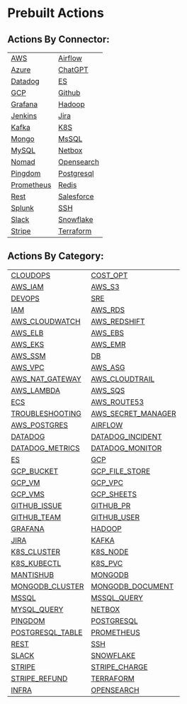 # Prebuilt Actions

## Actions By Connector:

|                                                                        |                                                                          |
| ---------------------------------------------------------------------- | ------------------------------------------------------------------------ |
| [AWS](https://docs.unskript.com/unskript-product-documentation/connnecting/connectors/aws/action\_aws/)                      | [Airflow](https://docs.unskript.com/unskript-product-documentation/connnecting/connectors/airflow/action\_airflow/)        |
| [Azure](../../connnecting/connectors/azure/action\_azure/)                | [ChatGPT](../../connnecting/connectors/chatgpt-actions.md) |
| [Datadog](https://docs.unskript.com/unskript-product-documentation/connnecting/connectors/datadog/action\_datadog/)          | [ES](../connnecting/connectors/elasticsearch/action\_elasticsearch/) |
| [GCP](https://docs.unskript.com/unskript-product-documentation/connnecting/connectors/gcp/action\_gcp/)                      | [Github](https://docs.unskript.com/unskript-product-documentation/connnecting/connectors/github/action\_github/)             |
| [Grafana](https://docs.unskript.com/unskript-product-documentation/connnecting/connectors/grafana/action\_grafana/)          | [Hadoop](https://docs.unskript.com/unskript-product-documentation/connnecting/connectors/hadoop/action\_hadoop/)  |
| [Jenkins](https://docs.unskript.com/unskript-product-documentation/connnecting/connectors/jenkins/action\_jenkins/)          | [Jira](https://docs.unskript.com/unskript-product-documentation/connnecting/connectors/jira/action\_jira/) |
| [Kafka](https://docs.unskript.com/unskript-product-documentation/connnecting/connectors/apache-kafka/action\_kafka/)         | [K8S](../../connnecting/connectors/kubernetes/action\_kubernetes/)        |
| [Mongo](https://docs.unskript.com/unskript-product-documentation/connnecting/connectors/mongodb/action\_mongodb/)            | [MsSQL](https://docs.unskript.com/unskript-product-documentation/connnecting/connectors/ms-sql/action\_mssql/)               |
| [MySQL](https://docs.unskript.com/unskript-product-documentation/connnecting/connectors/mysql/action\_mysql/)                | [Netbox](https://docs.unskript.com/unskript-product-documentation/connnecting/connectors/netbox/action\_netbox/) |
| [Nomad](https://docs.unskript.com/unskript-product-documentation/connnecting/connectors/nomad/action\_nomad/)                | [Opensearch](https://docs.unskript.com/unskript-product-documentation/connnecting/connectors/opensearch/action\_opensearch/) |
| [Pingdom](https://docs.unskript.com/unskript-product-documentation/connnecting/connectors/pingdom/action\_pingdom/)          | [Postgresql](https://docs.unskript.com/unskript-product-documentation/connnecting/connectors/postgres/action\_postgresql/)  |
| [Prometheus](https://docs.unskript.com/unskript-product-documentation/connnecting/connectors/prometheus/action\_prometheus/) | [Redis](https://docs.unskript.com/unskript-product-documentation/connnecting/connectors/redis/action\_redis/)  |
| [Rest](https://docs.unskript.com/unskript-product-documentation/connnecting/connectors/rest/action\_rest/)                   | [Salesforce](https://docs.unskript.com/unskript-product-documentation/connnecting/connectors/salesforce/action\_salesforce/) |
| [Splunk](https://docs.unskript.com/unskript-product-documentation/connnecting/connectors/splunk/action\_splunk/)             | [SSH](https://docs.unskript.com/unskript-product-documentation/connnecting/connectors/ssh/action\_ssh/)                      |
| [Slack](https://docs.unskript.com/unskript-product-documentation/connnecting/connectors/slack/action\_slack/)                | [Snowflake](https://docs.unskript.com/unskript-product-documentation/connnecting/connectors/snowflake/action\_snowflake/)    |
| [Stripe](https://docs.unskript.com/unskript-product-documentation/connnecting/connectors/stripe/action\_stripe/)             | [Terraform](https://docs.unskript.com/unskript-product-documentation/connnecting/connectors/terraform/action\_terraform/)    |

## Actions By Category:

|                                                                                                   |                                                                                                   |
| ------------------------------------------------------------------------------------------------- | ------------------------------------------------------------------------------------------------- |
| [CLOUDOPS](../lists/action\_CLOUDOPS.md)                                                          | [COST\_OPT](../lists/action\_COST\_OPT.md)                                                        |
| [AWS\_IAM](../lists/action\_AWS\_IAM.md)                                                          | [AWS\_S3](../lists/action\_AWS\_S3.md)                                                            |
| [DEVOPS](../lists/action\_DEVOPS.md)                                                              | [SRE](../lists/action\_SRE.md)                                                                    |
| [IAM](../lists/action\_IAM.md)                                                                    | [AWS\_RDS](../lists/action\_AWS\_RDS.md)                                                          |
| [AWS\_CLOUDWATCH](../lists/action\_AWS\_CLOUDWATCH.md)                                            | [AWS\_REDSHIFT](../lists/action\_AWS\_REDSHIFT.md)                                                |
| [AWS\_ELB](../lists/action\_AWS\_ELB.md)                                                          | [AWS\_EBS](../lists/action\_AWS\_EBS.md)                                                          |
| [AWS\_EKS](../lists/action\_AWS\_EKS.md)                                                          | [AWS\_EMR](../lists/action\_AWS\_EMR.md)                                                          |
| [AWS\_SSM](../lists/action\_AWS\_SSM.md)                                                          | [DB](../lists/action\_DB.md)                                                                      |
| [AWS\_VPC](../lists/action\_AWS\_VPC.md)                                                          | [AWS\_ASG](../lists/action\_AWS\_ASG.md)                                                          |
| [AWS\_NAT\_GATEWAY](../lists/action\_AWS\_NAT\_GATEWAY.md)                                        | [AWS\_CLOUDTRAIL](../lists/action\_AWS\_CLOUDTRAIL.md)                                            |
| [AWS\_LAMBDA](../lists/action\_AWS\_LAMBDA.md)                                                    | [AWS\_SQS](../lists/action\_AWS\_SQS.md)                                                          |
| [ECS](../lists/action\_ECS.md)                                                                    | [AWS\_ROUTE53](../lists/action\_AWS\_ROUTE53.md)                                                  |
| [TROUBLESHOOTING](../lists/action\_TROUBLESHOOTING.md)                                            | [AWS\_SECRET\_MANAGER](../lists/action\_AWS\_SECRET\_MANAGER.md)                                  |
| [AWS\_POSTGRES](../lists/action\_AWS\_POSTGRES.md)                                                | [AIRFLOW](../connnecting/connectors/airflow/action\_airflow.md)                                   |
| [DATADOG](../connnecting/connectors/datadog/action\_datadog/)                                     | [DATADOG\_INCIDENT](../lists/action\_DATADOG\_INCIDENT.md)                                        |
| [DATADOG\_METRICS](../connnecting/connectors/datadog/action\_datadog/action\_datadog\_metrics.md) | [DATADOG\_MONITOR](../connnecting/connectors/datadog/action\_datadog/action\_datadog\_monitor.md) |
| [ES](../connnecting/connectors/elasticsearch/action\_elasticsearch/)                                       | [GCP](../connnecting/connectors/gcp/action\_gcp/)                                                 |
| [GCP\_BUCKET](../connnecting/connectors/gcp/action\_gcp/action\_gcp\_bucket.md)                   | [GCP\_FILE\_STORE](../lists/action\_GCP\_FILE\_STORE.md)                                          |
| [GCP\_VM](../connnecting/connectors/gcp/action\_gcp/action\_gcp\_vm.md)                           | [GCP\_VPC](../lists/action\_GCP\_VPC.md)                                                          |
| [GCP\_VMS](../lists/action\_GCP\_VMS.md)                                                          | [GCP\_SHEETS](../lists/action\_GCP\_SHEETS.md)                                                    |
| [GITHUB\_ISSUE](../lists/action\_GITHUB\_ISSUE.md)                                                | [GITHUB\_PR](../lists/action\_GITHUB\_PR.md)                                                      |
| [GITHUB\_TEAM](../lists/action\_GITHUB\_TEAM.md)                                                  | [GITHUB\_USER](../lists/action\_GITHUB\_USER.md)                                                  |
| [GRAFANA](../connnecting/connectors/grafana/action\_grafana.md)                                   | [HADOOP](../connnecting/connectors/hadoop/action\_hadoop.md)                                      |
| [JIRA](../connnecting/connectors/jira/action\_jira.md)                                            | [KAFKA](../connnecting/connectors/apache-kafka/action\_kafka.md)                                  |
| [K8S\_CLUSTER](../lists/action\_K8S\_CLUSTER.md)                                                  | [K8S\_NODE](../lists/action\_K8S\_NODE.md)                                                        |
| [K8S\_KUBECTL](../lists/action\_K8S\_KUBECTL.md)                                                  | [K8S\_PVC](../lists/action\_K8S\_PVC.md)                                                          |
| [MANTISHUB](../lists/action\_MANTISHUB.md)                                                        | [MONGODB](../connnecting/connectors/mongodb/action\_mongodb.md)                                   |
| [MONGODB\_CLUSTER](../lists/action\_MONGODB\_CLUSTER.md)                                          | [MONGODB\_DOCUMENT](../lists/action\_MONGODB\_DOCUMENT.md)                                        |
| [MSSQL](../connnecting/connectors/ms-sql/action\_mssql.md)                                        | [MSSQL\_QUERY](../lists/action\_MSSQL\_QUERY.md)                                                  |
| [MYSQL\_QUERY](../lists/action\_MYSQL\_QUERY.md)                                                  | [NETBOX](../connnecting/connectors/netbox/action\_netbox.md)                                      |
| [PINGDOM](../connnecting/connectors/pingdom/action\_pingdom.md)                                   | [POSTGRESQL](../connnecting/connectors/postgres/action\_postgresql.md)                            |
| [POSTGRESQL\_TABLE](../lists/action\_POSTGRESQL\_TABLE.md)                                        | [PROMETHEUS](../connnecting/connectors/prometheus/action\_prometheus.md)                          |
| [REST](../connnecting/connectors/rest/action\_rest.md)                                            | [SSH](../connnecting/connectors/ssh/action\_ssh.md)                                               |
| [SLACK](../connnecting/connectors/slack/action\_slack.md)                                         | [SNOWFLAKE](../connnecting/connectors/snowflake/action\_snowflake.md)                             |
| [STRIPE](../connnecting/connectors/stripe/action\_stripe.md)                                      | [STRIPE\_CHARGE](../lists/action\_STRIPE\_CHARGE.md)                                              |
| [STRIPE\_REFUND](../lists/action\_STRIPE\_REFUND.md)                                              | [TERRAFORM](../connnecting/connectors/terraform/action\_terraform.md)                             |
| [INFRA](../lists/action\_INFRA.md)                                                                | [OPENSEARCH](../connnecting/connectors/opensearch/action\_opensearch.md)                          |
